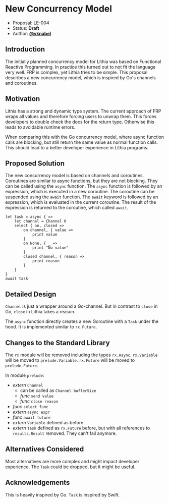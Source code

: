 # New Concurrency Model

- Proposal: LE-004
- Status: **Draft**
- Author: [**@vknabel**](https://github.com/vknabel)

## Introduction

The initially planned concurrency model for Lithia was based on Functional Reactive Programming. In practice this turned out to not fit the language very well. FRP is complex, yet Lithia tries to be simple. This proposal describes a new concurrency model, which is inspired by Go's channels and coroutines.

## Motivation

Lithia has a strong and dynamic type system. The current approach of FRP wraps all values and therefore forcing users to unwrap them. This forces developers to double check the docs for the return type. Otherwise this leads to avoidable runtime errors.

When comparing this with the Go concurrency model, where async function calls are blocking, but still return the same value as normal function calls. This should lead to a better developer experience in Lithia programs.

## Proposed Solution

The new concurrency model is based on channels and coroutines. Coroutines are similar to async functions, but they are not blocking. They can be called using the `async` function. The `async` function is followed by an expression, which is executed in a new coroutine. The coroutine can be suspended using the `await` function. The `await` keyword is followed by an expression, which is evaluated in the current coroutine. The result of the expression is returned to the coroutine, which called `await`.

```lithia
let task = async { =>
    let channel = Channel 0
    select { on, closed =>
        on channel, { value =>
            print value
        }
        on None, { _ =>
            print "No value"
        }
        closed channel, { reason =>
            print reason
        }
    }
}
await task
```

## Detailed Design

`Channel` is just a wrapper around a Go-channel. But in contrast to `close` in Go, `close` in Lithia takes a reason.

The `async` function directly creates a new Goroutine with a `Task` under the hood. It is implemented similar to `rx.Future`.

## Changes to the Standard Library

The `rx` module will be removed including the types `rx.Async`.
`rx.Variable` will be moved to `prelude.Variable`. `rx.Future` will be moved to `prelude.Future`.

In module `prelude`:

- _extern_ `Channel`
  - can be called as `Channel bufferSize`
  - _func_ `send value`
  - _func_ `close reason`
- _func_ `select func`
- _extern_ `async expr`
- _func_ `await future`
- _extern_ `Variable` defined as before
- _extern_ `Task` defined as `rx.Future` before, but with all references to `results.Result` removed. They can't fail anymore.

## Alternatives Considered

Most alternatives are more complex and might impact developer experience.
The `Task` could be dropped, but it might be useful.

## Acknowledgements

This is heavily inspired by Go. `Task` is inspired by Swift.
